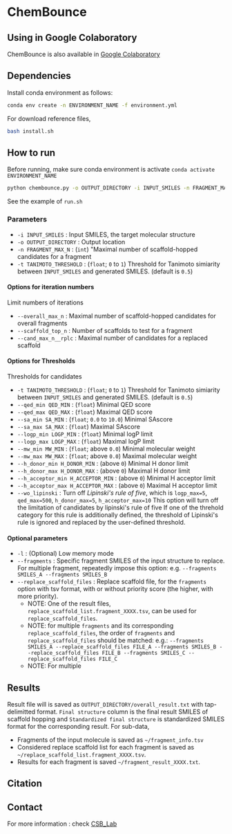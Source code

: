 # ChemBounce

<!--<img src="./assets/graphical_abstract.png" width="450px"></img>-->


## Using in Google Colaboratory

ChemBounce is also available in [Google Colaboratory](https://colab.research.google.com/github/jyryu3161/chembounce/blob/main/chembounce_colab.ipynb)

## Dependencies

Install conda environment as follows: 

```bash
conda env create -n ENVIRONMENT_NAME -f environment.yml
```

For download reference files,
```bash
bash install.sh
```


## How to run

Before running, make sure conda environment is activate `conda activate ENVIRONMENT_NAME`

```bash
python chembounce.py -o OUTPUT_DIRECTORY -i INPUT_SMILES -n FRAGMENT_MAX_N -t TANIMOTO_THRESHOLD
```
See the example of `run.sh`


### Parameters


- `-i INPUT_SMILES` : Input SMILES, the target molecular structure
- `-o OUTPUT_DIRECTORY` : Output location
- `-n FRAGMENT_MAX_N` : (`int`) "Maximal number of scaffold-hopped candidates for a fragment
- `-t TANIMOTO_THRESHOLD` : (`float`; `0` to `1`) Threshold for Tanimoto simiarity between `INPUT_SMILES` and generated SMILES. (default is `0.5`)


#### Options for iteration numbers

Limit numbers of iterations

- `--overall_max_n` : Maximal number of scaffold-hopped candidates for overall fragments
- `--scaffold_top_n` : Number of scaffolds to test for a fragment
- `--cand_max_n__rplc` : Maximal number of candidates for a replaced scaffold


#### Options for Thresholds

Thresholds for candidates

- `-t TANIMOTO_THRESHOLD` : (`float`; `0` to `1`) Threshold for Tanimoto simiarity between `INPUT_SMILES` and generated SMILES. (default is `0.5`)
- `--qed_min QED_MIN` : (`float`) Minimal QED score
- `--qed_max QED_MAX` : (`float`) Maximal QED score
- `--sa_min SA_MIN` : (`float`; `0.0` to `10.0`) Minimal SAscore
- `--sa_max SA_MAX` : (`float`) Maximal SAscore
- `--logp_min LOGP_MIN` : (`float`) Minimal logP limit
- `--logp_max LOGP_MAX` : (`float`) Maximal logP limit
- `--mw_min MW_MIN` : (`float`; above `0.0`) Minimal molecular weight
- `--mw_max MW_MAX` : (`float`; above `0.0`) Maximal molecular weight
- `--h_donor_min H_DONOR_MIN` : (above `0`) Minimal H donor limit
- `--h_donor_max H_DONOR_MAX` : (above `0`) Maximal H donor limit
- `--h_acceptor_min H_ACCEPTOR_MIN` : (above `0`) Minimal H acceptor limit
- `--h_acceptor_max H_ACCEPTOR_MAX` : (above `0`) Maximal H acceptor limit
- `--wo_lipinski` : Turn off  *Lipinski's rule of five*, which is `logp_max=5`, `qed_max=500`, `h_donor_max=5`, `h_acceptor_max=10`
This option will turn off the limitation of candidates by lipinski's rule of five
If one of the threhold category for this rule is additionally defined, the threshold of Lipinski's rule is ignored and replaced by the user-defined threshold.


#### Optional parameters

- `-l` : (Optional) Low memory mode
- `--fragments` : Specific fragment SMILES of the input structure to replace. For multiple fragment, repeatedly impose this option: e.g. `--fragments SMILES_A --fragments SMILES_B`
- `--replace_scaffold_files` :  Replace scaffold file, for the `fragments` option with tsv format, with or without priority score (the higher, with more priority).
  * NOTE: One of the result files, `replace_scaffold_list.fragment_XXXX.tsv`, can be used for `replace_scaffold_files`.
  * NOTE: for multiple `fragments` and its corresponding `replace_scaffold_files`, the order of `fragments` and `replace_scaffold_files` should be matched:
      e.g.: `--fragments SMILES_A --replace_scaffold_files FILE_A --fragments SMILES_B --replace_scaffold_files FILE_B --fragments SMILES_C --replace_scaffold_files FILE_C`
  * NOTE: For multiple 


## Results

Result file will is saved as `OUTPUT_DIRECTORY/overall_result.txt` with tap-delimitted format. `Final structure` column is the final result SMILES of scaffold hopping and `Standardized final structure` is standardized SMILES format for the corresponding result. For sub-data,

- Fragments of the input molecule is saved as `~/fragment_info.tsv`
- Considered replace scaffold list for each fragment is saved as `~/replace_scaffold_list.fragment_XXXX.tsv`.
- Results for each fragment is saved `~/fragment_result_XXXX.txt`.

## Citation

<!--```bibtex
@article{,
  title    = "",
  author   = "",
  journal  = "",
  month    = "",
  year     =  2024
}
```
-->

## Contact

For more information : check [CSB_Lab](https://www.csb-lab.net/)

